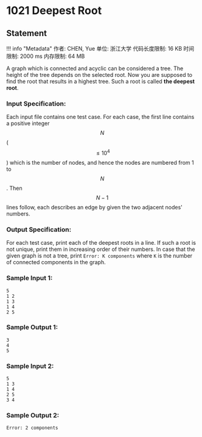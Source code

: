 
# 1021 Deepest Root

## Statement

!!! info "Metadata"
    作者: CHEN, Yue
    单位: 浙江大学
    代码长度限制: 16 KB
    时间限制: 2000 ms
    内存限制: 64 MB

A graph which is connected and acyclic can be considered a tree. The height of the tree depends on the selected root. Now you are supposed to find the root that results in a highest tree. Such a root is called **the deepest root**.

### Input Specification:

Each input file contains one test case. For each case, the first line contains a positive integer $$N$$ ($$\le 10^4$$) which is the number of nodes, and hence the nodes are numbered from 1 to $$N$$. Then $$N-1$$ lines follow, each describes an edge by given the two adjacent nodes' numbers.

### Output Specification:

For each test case, print each of the deepest roots in a line. If such a root is not unique, print them in increasing order of their numbers. In case that the given graph is not a tree, print `Error: K components` where `K` is the number of connected components in the graph.

### Sample Input 1:
```plaintext
5
1 2
1 3
1 4
2 5
```

### Sample Output 1:
```plaintext
3
4
5
```

### Sample Input 2:
```plaintext
5
1 3
1 4
2 5
3 4
```

### Sample Output 2:
```plaintext
Error: 2 components
```


